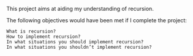 This project aims at aiding my understanding of recursion.

The following objectives would have been met if I complete the project:
~~~~
What is recursion?
How to implement recursion?
In what situations you should implement recursion?
In what situations you shouldn’t implement recursion?
~~~~
